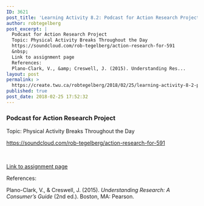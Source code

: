```yaml
---
ID: 3621
post_title: 'Learning Activity 8.2: Podcast for Action Research Project'
author: robtegelberg
post_excerpt: |
  Podcast for Action Research Project
  Topic: Physical Activity Breaks Throughout the Day
  https://soundcloud.com/rob-tegelberg/action-research-for-591
  &nbsp;
  Link to assignment page
  References:
  Plano-Clark, V., &amp; Creswell, J. (2015). Understanding Res...
layout: post
permalink: >
  https://create.twu.ca/robtegelberg/2018/02/25/learning-activity-8-2-podcast-for-action-research-project/
published: true
post_date: 2018-02-25 17:52:32
---
```

<h3>Podcast for Action Research Project</h3>
<p>Topic: Physical Activity Breaks Throughout the Day</p>
<p><a href="https://soundcloud.com/rob-tegelberg/action-research-for-591">https://soundcloud.com/rob-tegelberg/action-research-for-591</a></p>
<p>&nbsp;</p>
<p><a href="https://create.twu.ca/ldrs591-sp18/unit-8-learning-activities/">Link to assignment page</a></p>
<p>References:</p>
<p>Plano-Clark, V., &amp; Creswell, J. (2015). <em>Understanding Research: A Consumer’s Guide</em> (2nd ed.). Boston, MA: Pearson.</p>
<p>&nbsp;</p>